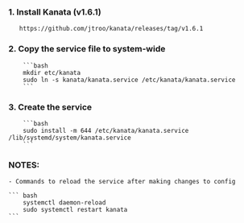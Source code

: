 ### 1. Install Kanata (v1.6.1)
       https://github.com/jtroo/kanata/releases/tag/v1.6.1

### 2. Copy the service file to system-wide
        ```bash
        mkdir etc/kanata
        sudo ln -s kanata/kanata.service /etc/kanata/kanata.service
        ```

### 3. Create the service
        ```bash
        sudo install -m 644 /etc/kanata/kanata.service /lib/systemd/system/kanata.service
        ```

### NOTES:
    - Commands to reload the service after making changes to config

    ``` bash
        systemctl daemon-reload
        sudo systemctl restart kanata
    ```
